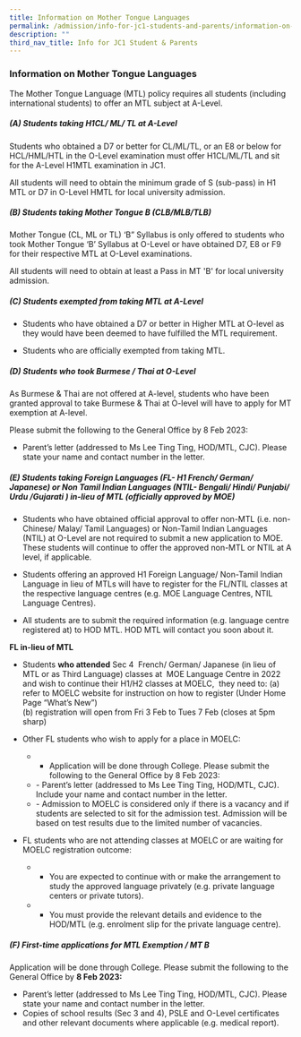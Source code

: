 ```yaml
---
title: Information on Mother Tongue Languages
permalink: /admission/info-for-jc1-students-and-parents/information-on-mother-tongue-languages/
description: ""
third_nav_title: Info for JC1 Student & Parents
---
```

### **Information on Mother Tongue Languages**
The Mother Tongue Language (MTL) policy requires all students (including international students) to offer an MTL subject at A-Level.

##### **(A) Students taking H1CL/ ML/ TL at A-Level**
Students who obtained a D7 or better for CL/ML/TL, or an E8 or below for HCL/HML/HTL in the O-Level examination must offer H1CL/ML/TL and sit for the A-Level H1MTL examination in JC1.

All students will need to obtain the minimum grade of S (sub-pass) in H1 MTL or D7 in O-Level HMTL for local university admission.

##### **(B) Students taking Mother Tongue B (CLB/MLB/TLB)**
Mother Tongue (CL, ML or TL) ‘B” Syllabus is only offered to students who took Mother Tongue ‘B’ Syllabus at O-Level or have obtained D7, E8 or F9 for their respective MTL at O-Level examinations.

All students will need to obtain at least a Pass in MT 'B' for local university admission.

##### **(C) Students exempted from taking MTL at A-Level**
*   Students who have obtained a D7 or better in Higher MTL at O-level as they would have been deemed to have fulfilled the MTL requirement.
    
*   Students who are officially exempted from taking MTL.

##### **(D) Students who took Burmese / Thai at O-Level**
As Burmese & Thai are not offered at A-level, students who have been granted approval to take Burmese & Thai at O-level will have to apply for MT exemption at A-level.

Please submit the following to the General Office by 8 Feb 2023:

*   Parent’s letter (addressed to Ms Lee Ting Ting, HOD/MTL, CJC). Please state your name and contact number in the letter.

##### **(E) Students taking Foreign Languages (FL- H1 French/ German/ Japanese) or Non Tamil Indian Languages (NTIL- Bengali/ Hindi/ Punjabi/ Urdu /Gujarati ) in-lieu of MTL (officially approved by MOE)**
*   Students who have obtained official approval to offer non-MTL (i.e. non-Chinese/ Malay/ Tamil Languages) or Non-Tamil Indian Languages (NTIL) at O-Level are not required to submit a new application to MOE. These students will continue to offer the approved non-MTL or NTIL at A level, if applicable.
    
*   Students offering an approved H1 Foreign Language/ Non-Tamil Indian Language in lieu of MTLs will have to register for the FL/NTIL classes at the respective language centres (e.g. MOE Language Centres, NTIL Language Centres).
    
*   All students are to submit the required information (e.g. language centre registered at) to HOD MTL. HOD MTL will contact you soon about it.

**FL in-lieu of MTL**
*   Students **who attended** Sec 4  French/ German/ Japanese (in lieu of MTL or as Third Language) classes at  MOE Language Centre in 2022 and wish to continue their H1/H2 classes at MOELC,  they need to:
(a) refer to MOELC website for instruction on how to register  (Under Home Page “What’s New”)<br>
(b) registration will open from Fri 3 Feb to Tues 7 Feb (closes at 5pm sharp)

*   Other FL students who wish to apply for a place in MOELC:
	*   *   Application will be done through College. Please submit the following to the General Office by 8 Feb 2023:
	* \- Parent’s letter (addressed to Ms Lee Ting Ting, HOD/MTL, CJC). Include your name and contact number in the letter.
	* \- Admission to MOELC is considered only if there is a vacancy and if students are selected to sit for the admission test. Admission will be based on test results due to the limited number of vacancies.

*   FL students who are not attending classes at MOELC or are waiting for MOELC registration outcome:
	*   *   You are expected to continue with or make the arrangement to study the approved language privately (e.g. private language centers or private tutors). 
	*   * You must provide the relevant details and evidence to the HOD/MTL (e.g. enrolment slip for the private language centre).

##### **(F) First-time applications for MTL Exemption / MT B**
Application will be done through College. Please submit the following to the General Office by **8 Feb 2023:**
*   Parent’s letter (addressed to Ms Lee Ting Ting, HOD/MTL, CJC). Please state your name and contact number in the letter.
*   Copies of school results (Sec 3 and 4), PSLE and O-Level certificates and other relevant documents where applicable (e.g. medical report).